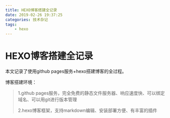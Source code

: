 ```yaml
---
title: HEXO博客搭建全记录
date: 2019-02-26 19:37:25
categories: 技术杂记
tags:
	- hexo
---
```


# HEXO博客搭建全记录

本文记录了使用github pages服务+hexo搭建博客的全过程。

博客搭建环境：
> 1.github pages服务，完全免费的静态文件服务器、响应速度快、可以绑定域名、可以用git进行版本管理
> 
> 2.hexo博客框架，支持markdown编辑、安装部署方便、有丰富的插件

